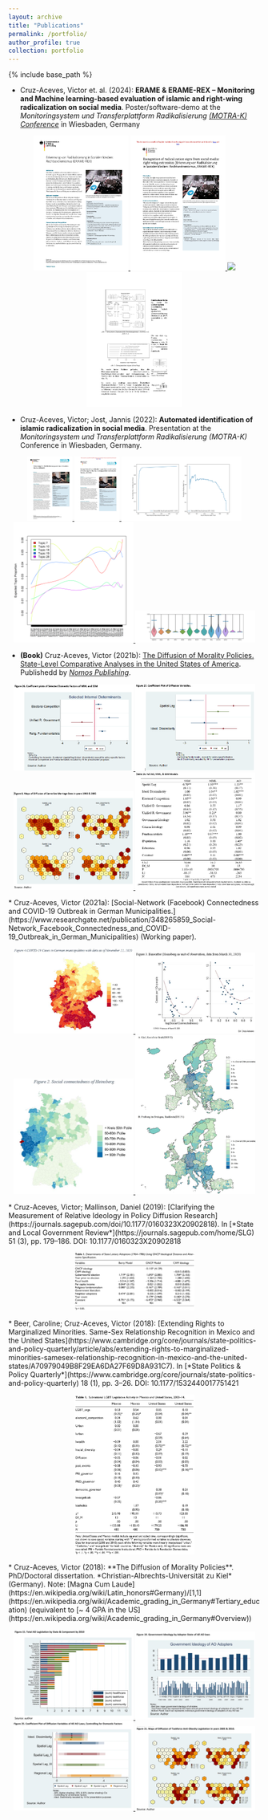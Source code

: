 ```yaml
---
layout: archive
title: "Publications"
permalink: /portfolio/
author_profile: true
collection: portfolio
---
```


{% include base_path %}

* Cruz-Aceves, Victor et. al. (2024): **ERAME & ERAME-REX – Monitoring and Machine learning-based evaluation of islamic and right-wing radicalization on social media**. Poster/software-demo at the *Monitoringsystem und Transferplattform Radikalisierung* [*(MOTRA-K) Conference*](https://www.motra.info/motra-k-2024/) in Wiesbaden, Germany
<p align="middle">
<a href="../images/rex/projektumriss_erame-rex.pdf">
    <img src="../images/rex/projektumriss_erame-rex.jpg" width="190"/> </a>
<a href="../images/rex/english_description_rex.pdf">
    <img src="../images/rex/english_description_rex.jpg" width="190"/> </a>
<a href="../images/v2_s_MOTRA-K-Poster_geschw%C3%A4rzt.jpg"> 
    <img src="../images/v2_s_MOTRA-K-Poster_geschw%C3%A4rzt.jpg" width="190" /> </a> 
<a href="../images/Victor_poster_1S.jpg"> 
    <img src="../images/Victor_poster_1S.jpg" width="190" /> </a>
</p>

* Cruz-Aceves, Victor; Jost, Jannis (2022): **Automated identification of islamic radicalization in social media**. Presentation at the *Monitoringsystem und Transferplattform Radikalisierung (MOTRA-K)* Conference in Wiesbaden, Germany.
<p align="middle">
<a href="../images/erame/projektumriss_erame.pdf">
    <img src="../images/erame/projektumriss_erame.jpg" width="90"/> </a>
<a href="../images/erame/erame_english_description.pdf">
    <img src="../images/erame/thumbnail_erame_english_description.jpg" width="90"/> </a>
<a href="../images/motra2022/curves.jpg">
    <img src="../images/motra2022/curves.jpg" width="240" /> </a>
<a href="../images/motra2022/stm_time_auswahl.png">
    <img src="../images/motra2022/stm_time_auswahl.png" width="240" /> </a>
<a href="../images/motra2022/violins_means.jpg">
    <img src="../images/motra2022/violins_means.jpg" width="240" /></a>
</p>

* **(Book)** Cruz-Aceves, Victor (2021b): [The Diffusion of Morality Policies. State-Level Comparative Analyses in the United States of America](https://www.nomos-shop.de/nomos/titel/the-diffusion-of-morality-policies-id-100739/). Publishedd by [*Nomos Publishing*](https://www.nomos.de/en/).
<p align="middle">
<a href="../images/book/26_coefficient_plot.png"> 
    <img src="../images/book/26_coefficient_plot.png" width="240" /> </a> 
<a href="../images/book/27_coefficient_plot.png">
    <img src="../images/book/27_coefficient_plot.png" width="240" /></a>
<a href="../images/book/8_map.png"> 
    <img src="../images/book/8_map.png" width="240" /> </a>
<a href="../images/book/table_15.png">
    <img src="../images/book/table_15.png" width="240" /></a>
</p>
* Cruz-Aceves, Victor (2021a): [Social-Network (Facebook) Connectedness and COVID-19 Outbreak in German Municipalities.](https://www.researchgate.net/publication/348265859_Social-Network_Facebook_Connectedness_and_COVID-19_Outbreak_in_German_Municipalities) (Working paper).
<p align="middle">
<a href="../images/social_connectedness/covid_germany.jpeg">
    <img src="../images/social_connectedness/covid_germany.jpeg" width="240" />  </a>
<a href="../images/social_connectedness/f3_binscatter.jpeg">
    <img src="../images/social_connectedness/f3_binscatter.jpeg" width="240" /> </a>
<a href="../images/social_connectedness/heinsberg_connectedness.jpeg">
    <img src="../images/social_connectedness/heinsberg_connectedness.jpeg" width="240" /> </a>
<a href="../images/social_connectedness/kiel_freiburg_europe.jpeg">
    <img src="../images/social_connectedness/kiel_freiburg_europe.jpeg" width="240" /> </a>
</p>
* Cruz-Aceves, Victor; Mallinson, Daniel (2019): [Clarifying the Measurement of Relative Ideology in Policy Diffusion Research](https://journals.sagepub.com/doi/10.1177/0160323X20902818). In [*State and Local Government Review*](https://journals.sagepub.com/home/SLG) 51 (3), pp. 179–186. DOI: 10.1177/0160323X20902818
<p align="middle">
<a href="../images/2019_article/table_1.jpg">
    <img src="../images/2019_article/table_1.jpg" width="240" /> </a>
</p>
* Beer, Caroline; Cruz-Aceves, Victor (2018): [Extending Rights to Marginalized Minorities. Same-Sex Relationship Recognition in Mexico and the United States](https://www.cambridge.org/core/journals/state-politics-and-policy-quarterly/article/abs/extending-rights-to-marginalized-minorities-samesex-relationship-recognition-in-mexico-and-the-united-states/A70979049B8F29EA6DA27F69D8A931C7). In [*State Politics & Policy Quarterly*](https://www.cambridge.org/core/journals/state-politics-and-policy-quarterly) 18 (1), pp. 3–26. DOI: 10.1177/1532440017751421
<p align="middle">
<a href="../images/2018_article/table_1.jpg">
    <img src="../images/2018_article/table_1.jpg" width="240" /> </a>
</p>
* Cruz-Aceves, Victor (2018): **The Diffusion of Morality Policies**. PhD/Doctoral dissertation. *Christian-Albrechts-Universität zu Kiel* (Germany). Note: [Magna Cum Laude](https://en.wikipedia.org/wiki/Latin_honors#Germany)/[1,1](https://en.wikipedia.org/wiki/Academic_grading_in_Germany#Tertiary_education) (equivalent to [~ 4 GPA in the US](https://en.wikipedia.org/wiki/Academic_grading_in_Germany#Overview))
<p align="middle">
<a href="../images/dissertation/2.jpg">
    <img src="../images/dissertation/2.jpg" width="240" /> </a>
<a href="../images/dissertation/3.jpg">
    <img src="../images/dissertation/3.jpg" width="240" /> </a>
<a href="../images/dissertation/4.jpg">
    <img src="../images/dissertation/4.jpg" width="240" /> </a>
<a href="../images/dissertation/5.jpg">
    <img src="../images/dissertation/5.jpg" width="240" /></a>
</p>